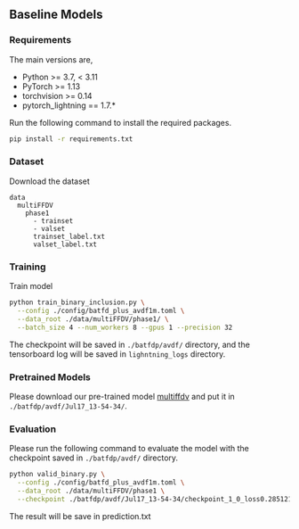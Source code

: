 
## Baseline Models

### Requirements

The main versions are,
- Python >= 3.7, < 3.11
- PyTorch >= 1.13
- torchvision >= 0.14
- pytorch_lightning == 1.7.*

Run the following command to install the required packages.

```bash
pip install -r requirements.txt
```

### Dataset

Download the dataset
```
data
  multiFFDV
    phase1
      - trainset
      - valset
      trainset_label.txt
      valset_label.txt
```

<!-- #### Video Examples
<video width='224' height='224' controls>
  <source src='./data/multiFFDV/phase1/trainset/6e14a72bccaaf5567209fc356ce04ab9.mp4' type='video/mp4'>
  <source src='./data/multiFFDV/phase1/trainset/30baacb39d9cc4abbdeb8c8c3c694450.mp4' type='video/mp4'>
  <source src='./data/multiFFDV/phase1/trainset/c4a9a62676e2031d4fe0b18764d16139.mp4' type='video/mp4'>
</video> -->

### Training

Train model

```bash
python train_binary_inclusion.py \
  --config ./config/batfd_plus_avdf1m.toml \
  --data_root ./data/multiFFDV/phase1/ \
  --batch_size 4 --num_workers 8 --gpus 1 --precision 32
```

The checkpoint will be saved in `./batfdp/avdf/` directory, and the tensorboard log will be saved in `lighntning_logs` directory.


### Pretrained Models
Please download our pre-trained model [multiffdv](https://drive.google.com/file/d/1nHHShTLdMB6bMCSMDGJH_EL1XC2ASgwS/view?usp=drive_link) and put it in ```./batfdp/avdf/Jul17_13-54-34/```.


### Evaluation

Please run the following command to evaluate the model with the checkpoint saved in `./batfdp/avdf/` directory.

```bash
python valid_binary.py \
  --config ./config/batfd_plus_avdf1m.toml \
  --data_root ./data/multiFFDV/phase1 \
  --checkpoint ./batfdp/avdf/Jul17_13-54-34/checkpoint_1_0_loss0.28512129187583923.pth/
```

The result will be save in prediction.txt

